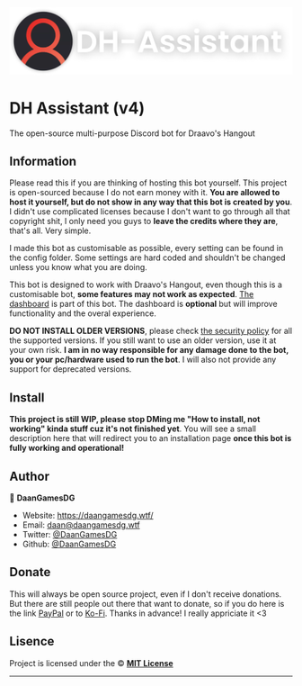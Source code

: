 <div align="center">
	<img src="assets/readme/logo-text.png" title="DH-Assistant" alt="DH-Assistant" />
</div>
<h1 align="left"><strong>DH Assistant (v4)</strong></h1>

The open-source multi-purpose Discord bot for Draavo's Hangout

## Information

Please read this if you are thinking of hosting this bot yourself. This project is open-sourced because I do not earn money with it. **You are allowed to host it yourself, but do not show in any way that this bot is created by you**. I didn't use complicated licenses because I don't want to go through all that copyright shit, I only need you guys to **leave the credits where they are**, that's all. Very simple.

I made this bot as customisable as possible, every setting can be found in the config folder. Some settings are hard coded and shouldn't be changed unless you know what you are doing.

This bot is designed to work with Draavo's Hangout, even though this is a customisable bot, **some features may not work as expected**. [The dashboard](https://daangamesdg.wtf/github/dh-dashboard) is part of this bot. The dashboard is **optional** but will improve functionality and the overal experience.

**DO NOT INSTALL OLDER VERSIONS**, please check [the security policy](/SECURITY.MD) for all the supported versions. If you still want to use an older version, use it at your own risk. **I am in no way responsible for any damage done to the bot, you or your pc/hardware used to run the bot**. I will also not provide any support for deprecated versions.

## Install

**This project is still WIP, please stop DMing me "How to install, not working" kinda stuff cuz it's not finished yet**. You will see a small description here that will redirect you to an installation page **once this bot is fully working and operational!**

## Author

👤 **DaanGamesDG**

- Website: https://daangamesdg.wtf/
- Email: <daan@daangamesdg.wtf>
- Twitter: [@DaanGamesDG](https://twitter.com/DaanGamesDG)
- Github: [@DaanGamesDG](https://github.com/DaanGamesDG)

## Donate

This will always be open source project, even if I don't receive donations. But there are still people out there that want to donate, so if you do here is the link [PayPal](https://paypal.me/daangamesdg) or to [Ko-Fi](https://daangamesdg.wtf/kofi). Thanks in advance! I really appriciate it <3

## Lisence

Project is licensed under the © [**MIT License**](/LICENSE)

---
